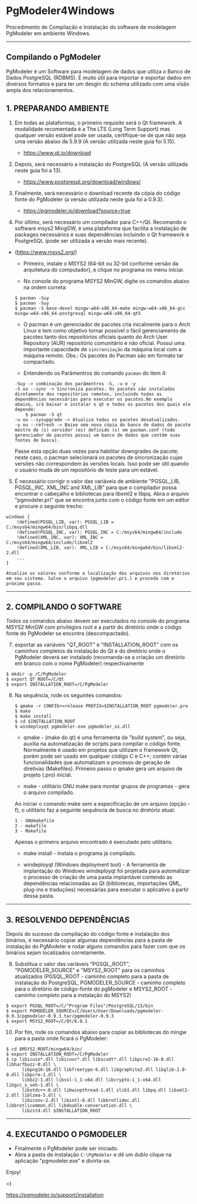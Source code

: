 # PgModeler4Windows
Procedimento de Compilação e Instalação do software de modelagem PgModeler em ambiente Windows.

* * * *
## Compilando o PgModeler 

PgModeler é um Software para modelagem de dados que utiliza o Banco de Dados PostgreSQL (RDBMS). É muito útil para importar e exportar dados em diversos formatos e para ter um desgin do schema utilizado com uma visão ampla dos relacionamentos. 

## 1. PREPARANDO AMBIENTE
1) Em todas as plataformas, o primeiro requisito será o Qt framework. 
A modalidade recomentada é a The LTS (Long Term Support) mas qualquer versão estável 
pode ser usada, certifique-se de que não seja uma versão abaixo da 5.9.9 (A versão utilizada neste guia foi 5.15).
	* https://www.qt.io/download	
2) Depois, será necessário a instalação do PostgreSQL (A versão utilizada neste guia foi a 13).
	* https://www.postgresql.org/download/windows/
	
3) Finalmente, será necessário o download recente da cópia do código fonte do PgModeler (a versão utilizada neste guia foi a 0.9.3).
	*  https://pgmodeler.io/download?source=true
	
4) Por último, será necessário um compilador para C++/Qt. 
Recomando o software msys2 MingGW, é uma plataforma que facilita a instalação de packages necessários e 
suas dependências incluindo o Qt framework e PostgreSQL (pode ser utilizada a versão mais recente).
- (https://www.msys2.org/)
	
	* Primeiro, instale o MSYS2 (64-bit ou 32-bit conforme versão da arquitetura do computador), e clique no programa no menu iniciar.

	* No console do programa MSYS2 MinGW, digite os comandos abaixo na ordem correta:

	```console
	$ pacman -Suy
	$ pacman -Suy
	$ pacman -S base-devel mingw-w64-x86_64-make mingw-w64-x86_64-gcc mingw-w64-x86_64-postgresql mingw-w64-x86_64-qt5
	```

	* O pacman é um gerenciador de pacotes cria inicalmente para o Arch Linux e tem como objetivo tornar possível o fácil gerenciamento de pacotes tanto dos repositórios oficiais quanto do Arch User Repository (AUR) repositório comunitário e não oficial. Possui uma importante capacidade de `sincronização` da máquina local com a máquina remoto. 
	Obs.: Os pacotes do Pacman são em formato tar compactado.

	* Entendendo os Parâmentros do comando `pacman` do item 4:
	```console
	-Suy -> combinação dos parâmentros -S, -u e -y
	-S ou --sync -> Sincroniza pacotes. Os pacotes são instalados diretamente dos repositórios remotos, incluindo todas as dependências necessárias para executar os pacotes.No exemplo abaixo, irá baixar e instalar o qt e todos os pacotes dos quais ele depende:
		$ pacman -S qt 
	-u ou --sysupgrade -> Atualiza todos os pacotes desatualizados.
	-y ou --refresh -> Baixe uma nova cópia do banco de dados do pacote mestre do (s) servidor (es) definido (s) em pacman.conf (todo gerenciador de pacotes possui um banco de dados que contém suas fontes de busca).
	```

	Passe esta opção duas vezes para habilitar downgrades de pacote; neste caso, o pacman selecionará os pacotes de sincronização cujas versões não correspondem às versões locais. Isso pode ser útil quando o usuário muda de um repositório de teste para um estável.

5) É necessário corrigir o valor das variáveis de ambiente "PGSQL_LIB, PGSQL_INC, XML_INC and XML_LIB" para que o compilador possa encontrar o cabeçalho e bibliotecas para libxml2 e libpq. Abra o arquivo "pgmodeler.pri" que se encontra junto com o código fonte em um editor e procure o seguinte trecho:  

```
windows {
	!defined(PGSQL_LIB, var): PGSQL_LIB = C:/msys64/mingw64/bin/libpq.dll
	!defined(PGSQL_INC, var): PGSQL_INC = C:/msys64/mingw64/include
	!defined(XML_INC, var): XML_INC = C:/msys64/mingw64/include/libxml2
	!defined(XML_LIB, var): XML_LIB = C:/msys64/mingw64/bin/libxml2-2.dll
	...
}
```

	Atualize os valores conforme a localização dos arquivos nos diretórios em seu sistema. Salve o arquivo (pgmodeler.pri.) e proceda com o próximo passo. 
 
* * * * 

## 2. COMPILANDO O SOFTWARE

Todos os comandos abaixo devem ser executados no console do programa MSYS2 MinGW com privilégios root 
e a partir do diretório onde o código fonte do PgModeler se encontra (descompactado).

7) exportar as variáveis "QT_ROOT" e "INSTALLATION_ROOT" com os caminhos completos da instalação do Qt 
e do diretório onde o PgModeler deverá ser instalado (recomanda-se a criação um diretório em branco com 
o nome PgModeler) respectivamente

```console
$ mkdir -p /C/PgModeler
$ export QT_ROOT=/C/Qt
$ export INSTALLATION_ROOT=/C/PgModeler
```

8) Na sequência, rode os seguintes comandos:
	```console
	$ qmake -r CONFIG+=release PREFIX=$INSTALLATION_ROOT pgmodeler.pro
	$ make
	$ make install
	$ cd $INSTALLATION_ROOT
	$ windeployqt pgmodeler.exe pgmodeler_ui.dll
	```

	* qmake - (make do qt) é uma ferramenta de "build system", ou seja, auxilia na automatização de scripts para compilar o código fonte. Normalmente é usado em projetos que utilizam o framework Qt, porém pode ser usado em qualquer código C e C++;  contém várias funcionalidades que automatizam o processo de geração de diretivas (Makefiles). Primeiro passo o qmake gera um arquivo de projeto (.pro) inicial. 

	* make - utilitário GNU make para montar grupos de programas - gera o arquivo compilado.
	
	Ao iniciar o comando make sem a especificação de um arquivo (opção -f), o utilitário 
faz a seguinte sequência de busca no diretório atual:
	```console
	1 - GNUmakefile
	2 - makefile
	3 - Makefile
	```
	
	Apenas o primeiro arquivo encontrado é executado pelo utilitário.

	* make install - instala o  programa já compilado.

	* windeployqt (Windows deployment tool) - A ferramenta de implantação do Windows windeployqt foi projetada para automatizar o processo de criação de uma pasta implantável contendo as dependências relacionadas ao Qt (bibliotecas, importações QML, plug-ins e traduções) necessárias para executar o aplicativo a partir dessa pasta. 

* * * *

## 3. RESOLVENDO DEPENDÊNCIAS
Depois do sucesso da compilação do código fonte e instalação dos binários, é necessário copiar
algumas dependências para a pasta de instalação do PgModeler e rodar alguns comandos para
fazer com que os binários sejam localizados corretamente.

9) Substitua o valor das variáveis "PGSQL_ROOT", "PGMODELER_SOURCE" e "MSYS2_ROOT" 
para os caminhos atualizados (PGSQL_ROOT - caminho completo para a pasta de instalação do PostgreSQL,
PGMODELER_SOURCE - caminho completo para o diretório de código-fonte do pgModeler e MSYS2_ROOT - caminho 
completo para a instalação do MSYS2)

```console
$ export PGSQL_ROOT=/C/"Program Files"/PostgreSQL/13/bin
$ export PGMODELER_SOURCE=/C/Users/User/Downloads/pgmodeler-0.9.3/pgmodeler-0.9.3.tar/pgmodeler-0.9.3
$ export MSYS2_ROOT=/C/Qt/6.0.1
```		

10) Por fim, rode os comandos abaixo para copiar as bibliotecas do mingw para a pasta onde ficará o PgModeler:
```console
$ cd $MSYS2_ROOT/mingw64/bin/
$ export INSTALLATION_ROOT=/C/PgModeler
$ cp libicuin*.dll libicuuc*.dll libicudt*.dll libpcre2-16-0.dll libharfbuzz-0.dll \
	  libpng16-16.dll libfreetype-6.dll libgraphite2.dll libglib-2.0-0.dll libpcre-1.dll \
	  libbz2-1.dll libssl-1_1-x64.dll libcrypto-1_1-x64.dll libgcc_s_seh-1.dll \
	  libstdc++-6.dll libwinpthread-1.dll zlib1.dll libpq.dll libxml2-2.dll liblzma-5.dll \
	  libiconv-2.dll libintl-8.dll libbrotlidec.dll libbrotlicommon.dll libdouble-conversation.dll \
	  libzstd.dll $INSTALLATION_ROOT	
```

* * * *

## 4. EXECUTANDO O PGMODELER
* Finalmente o PgModeler pode ser iniciado.
* Abra a pasta de instalação `C:\PgModeler` e dê um dublo clique na aplicação "pgmodeler.exe" e divirta-se.

Enjoy!

=)

https://pgmodeler.io/support/installation
